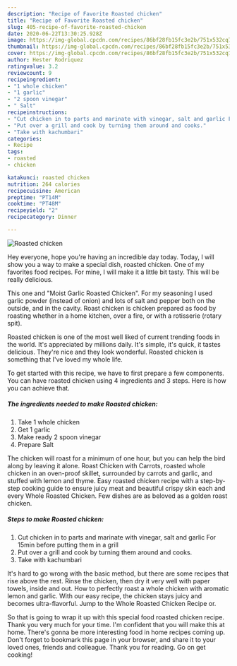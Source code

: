 ```yaml
---
description: "Recipe of Favorite Roasted chicken"
title: "Recipe of Favorite Roasted chicken"
slug: 405-recipe-of-favorite-roasted-chicken
date: 2020-06-22T13:30:25.928Z
image: https://img-global.cpcdn.com/recipes/86bf28fb15fc3e2b/751x532cq70/roasted-chicken-recipe-main-photo.jpg
thumbnail: https://img-global.cpcdn.com/recipes/86bf28fb15fc3e2b/751x532cq70/roasted-chicken-recipe-main-photo.jpg
cover: https://img-global.cpcdn.com/recipes/86bf28fb15fc3e2b/751x532cq70/roasted-chicken-recipe-main-photo.jpg
author: Hester Rodriquez
ratingvalue: 3.2
reviewcount: 9
recipeingredient:
- "1 whole chicken"
- "1 garlic"
- "2 spoon vinegar"
- " Salt"
recipeinstructions:
- "Cut chicken in to parts and marinate with vinegar, salt and garlic For 15min before putting them in a grill"
- "Put over a grill and cook by turning them around and cooks."
- "Take with kachumbari"
categories:
- Recipe
tags:
- roasted
- chicken

katakunci: roasted chicken 
nutrition: 264 calories
recipecuisine: American
preptime: "PT14M"
cooktime: "PT48M"
recipeyield: "2"
recipecategory: Dinner

---
```



![Roasted chicken](https://img-global.cpcdn.com/recipes/86bf28fb15fc3e2b/751x532cq70/roasted-chicken-recipe-main-photo.jpg)

Hey everyone, hope you're having an incredible day today. Today, I will show you a way to make a special dish, roasted chicken. One of my favorites food recipes. For mine, I will make it a little bit tasty. This will be really delicious.

This one and &#34;Moist Garlic Roasted Chicken&#34;. For my seasoning I used garlic powder (instead of onion) and lots of salt and pepper both on the outside, and in the cavity. Roast chicken is chicken prepared as food by roasting whether in a home kitchen, over a fire, or with a rotisserie (rotary spit).

Roasted chicken is one of the most well liked of current trending foods in the world. It's appreciated by millions daily. It's simple, it's quick, it tastes delicious. They're nice and they look wonderful. Roasted chicken is something that I've loved my whole life.


To get started with this recipe, we have to first prepare a few components. You can have roasted chicken using 4 ingredients and 3 steps. Here is how you can achieve that.

<!--inarticleads1-->

##### The ingredients needed to make Roasted chicken:

1. Take 1 whole chicken
1. Get 1 garlic
1. Make ready 2 spoon vinegar
1. Prepare  Salt


The chicken will roast for a minimum of one hour, but you can help the bird along by leaving it alone. Roast Chicken with Carrots, roasted whole chicken in an oven-proof skillet, surrounded by carrots and garlic, and stuffed with lemon and thyme. Easy roasted chicken recipe with a step-by-step cooking guide to ensure juicy meat and beautiful crispy skin each and every Whole Roasted Chicken. Few dishes are as beloved as a golden roast chicken. 

<!--inarticleads2-->

##### Steps to make Roasted chicken:

1. Cut chicken in to parts and marinate with vinegar, salt and garlic For 15min before putting them in a grill
1. Put over a grill and cook by turning them around and cooks.
1. Take with kachumbari


It&#39;s hard to go wrong with the basic method, but there are some recipes that rise above the rest. Rinse the chicken, then dry it very well with paper towels, inside and out. How to perfectly roast a whole chicken with aromatic lemon and garlic. With our easy recipe, the chicken stays juicy and becomes ultra-flavorful. Jump to the Whole Roasted Chicken Recipe or. 

So that is going to wrap it up with this special food roasted chicken recipe. Thank you very much for your time. I'm confident that you will make this at home. There's gonna be more interesting food in home recipes coming up. Don't forget to bookmark this page in your browser, and share it to your loved ones, friends and colleague. Thank you for reading. Go on get cooking!
